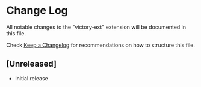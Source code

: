 # Change Log

All notable changes to the "victory-ext" extension will be documented in this file.

Check [Keep a Changelog](http://keepachangelog.com/) for recommendations on how to structure this file.

## [Unreleased]

- Initial release